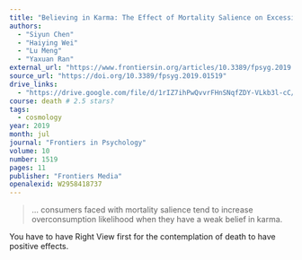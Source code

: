 ```yaml
---
title: "Believing in Karma: The Effect of Mortality Salience on Excessive Consumption"
authors:
  - "Siyun Chen"
  - "Haiying Wei"
  - "Lu Meng"
  - "Yaxuan Ran"
external_url: "https://www.frontiersin.org/articles/10.3389/fpsyg.2019.01519/pdf"
source_url: "https://doi.org/10.3389/fpsyg.2019.01519"
drive_links:
  - "https://drive.google.com/file/d/1rIZ7ihPwQvvrFHnSNqfZDY-VLkb3l-cC/view?usp=drivesdk"
course: death # 2.5 stars?
tags:
  - cosmology
year: 2019
month: jul
journal: "Frontiers in Psychology"
volume: 10
number: 1519
pages: 11
publisher: "Frontiers Media"
openalexid: W2958418737
---
```


> ... consumers faced with mortality salience tend to increase overconsumption likelihood when they have a weak belief in karma.

You have to have Right View first for the contemplation of death to have positive effects.
